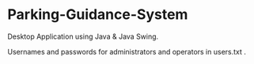 # Parking-Guidance-System
Desktop Application using Java &amp; Java Swing.

Usernames and passwords for administrators and operators in users.txt .
